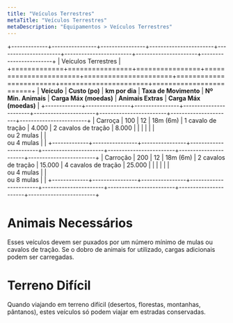 ```yaml
---
title: "Veículos Terrestres"
metaTitle: "Veículos Terrestres"
metaDescription: "Equipamentos > Veículos Terrestres"
---
```


+-------------+----------------+----------------+-----------------------+----------------------+------------------------+----------------------+------------------------+
| Veículos Terrestres                                                                                                                                                   |
+=============+================+================+=======================+======================+========================+======================+========================+
| **Veículo** | **Custo (po)** | **km por dia** | **Taxa de Movimento** | **Nº Min. Animais**  | **Carga Máx (moedas)** | **Animais Extras**   | **Carga Máx (moedas)** | 
+-------------+----------------+----------------+-----------------------+----------------------+------------------------+----------------------+------------------------+
| Carroça     | 100            | 12             | 18m (6m)              | 1 cavalo de tração   | 4.000                  | 2 cavalos de tração  | 8.000                  |
|             |                |                |                       | <br/>ou 2 mulas      |                        | <br/>ou 4 mulas      |                        |
+-------------+----------------+----------------+-----------------------+----------------------+------------------------+----------------------+------------------------+
| Carroção    | 200            | 12             | 18m (6m)              | 2 cavalos de tração  | 15.000                 | 4 cavalos de tração  | 25.000                 |
|             |                |                |                       | <br/>ou 4 mulas      |                        | <br/>ou 8 mulas      |                        |
+-------------+----------------+----------------+-----------------------+----------------------+------------------------+----------------------+------------------------+

# Animais Necessários
Esses veículos devem ser puxados por um número mínimo de mulas ou cavalos de tração. Se o dobro de animais for utilizado, cargas adicionais podem ser carregadas.

# Terreno Difícil
Quando viajando em terreno difícil (desertos, florestas, montanhas, pântanos), estes veículos só podem viajar em estradas conservadas.
